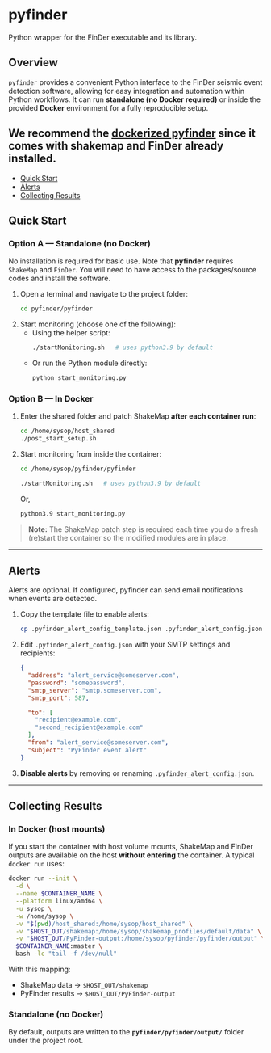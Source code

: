 # pyfinder

Python wrapper for the FinDer executable and its library.

## Overview

`pyfinder` provides a convenient Python interface to the FinDer seismic event detection software, allowing for easy integration and automation within Python workflows. It can run **standalone (no Docker required)** or inside the provided **Docker** environment for a fully reproducible setup.

We recommend the [dockerized pyfinder](https://github.com/pyfinder-dev/pyfinder-docker) since it comes with shakemap and FinDer already installed.
---

- [Quick Start](#quick-start)
- [Alerts](#alerts)
- [Collecting Results](#collecting-results)


## Quick Start

### Option A — Standalone (no Docker)

No installation is required for basic use. Note that **pyfinder** requires `ShakeMap` and `FinDer`. You will need to have access to the packages/source codes and install the software. 

1. Open a terminal and navigate to the project folder:
   ```bash
   cd pyfinder/pyfinder
   ```
2. Start monitoring (choose one of the following):
   - Using the helper script:
     ```bash
     ./startMonitoring.sh   # uses python3.9 by default
     ```
   - Or run the Python module directly:
     ```bash
     python start_monitoring.py
     ```


### Option B — In Docker

1. Enter the shared folder and patch ShakeMap **after each container run**:
   
   ```bash
   cd /home/sysop/host_shared
   ./post_start_setup.sh
   ```
2. Start monitoring from inside the container:
   ```bash
   cd /home/sysop/pyfinder/pyfinder
   ```
   ```bash
   ./startMonitoring.sh   # uses python3.9 by default
   ```

   Or,
   ```bash
   python3.9 start_monitoring.py
   ```

> **Note:** The ShakeMap patch step is required each time you do a fresh (re)start the container so the modified modules are in place.

---

## Alerts

Alerts are optional. If configured, pyfinder can send email notifications when events are detected.

1. Copy the template file to enable alerts:
   ```bash
   cp .pyfinder_alert_config_template.json .pyfinder_alert_config.json
   ```
2. Edit `.pyfinder_alert_config.json` with your SMTP settings and recipients:
   ```json
   {
     "address": "alert_service@someserver.com",
     "password": "somepassword",
     "smtp_server": "smtp.someserver.com",
     "smtp_port": 587,

     "to": [
       "recipient@example.com",
       "second_recipient@example.com"
     ],
     "from": "alert_service@someserver.com",
     "subject": "PyFinder event alert"
   }
   ```
3. **Disable alerts** by removing or renaming `.pyfinder_alert_config.json`.

---

## Collecting Results

### In Docker (host mounts)

If you start the container with host volume mounts, ShakeMap and FinDer outputs are available on the host **without entering** the container. A typical `docker run` uses:

```bash
docker run --init \
  -d \
  --name $CONTAINER_NAME \
  --platform linux/amd64 \
  -u sysop \
  -w /home/sysop \
  -v "$(pwd)/host_shared:/home/sysop/host_shared" \
  -v "$HOST_OUT/shakemap:/home/sysop/shakemap_profiles/default/data" \
  -v "$HOST_OUT/PyFinder-output:/home/sysop/pyfinder/pyfinder/output" \
  $CONTAINER_NAME:master \
  bash -lc "tail -f /dev/null"
```

With this mapping:
- ShakeMap data → `$HOST_OUT/shakemap`
- PyFinder results → `$HOST_OUT/PyFinder-output`

### Standalone (no Docker)

By default, outputs are written to the **`pyfinder/pyfinder/output/`** folder under the project root.

